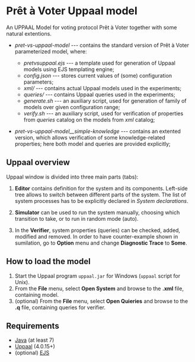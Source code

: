 # Prêt à Voter Uppaal model

An UPPAAL Model for voting protocol Pr&ecirc;t &agrave; Voter together with some natural extentions.

* *pret-vs-uppaal-model* --- contains the standard version of Pr&ecirc;t &agrave; Voter parameterized model, where:
    - *pretvsuppaal.ejs* --- a template used for generation of Uppaal models using EJS templating engine;
    - *config.json* --- stores current values of (some) configuration parameters;
    - *xml/* --- contains actual Uppaal models used in the experiments;
    - *queries/* --- contains Uppaal queries used in the experiments;
    - *generate.sh* --- an auxiliary script, used for generation of family of models over given configuration range;
    - *verify.sh* --- an auxiliary script, used for verification of properties from *queries* catalog on the models from *xml* catalog;

* *pret-vs-uppaal-model__simple-knowledge* --- contains an extented version, which allows verification of some knowledge-related properties; here both model and queries are provided explicitly;


## Uppaal overview
Uppaal window is divided into three main parts (tabs):  

1. **Editor** contains definition for the system and its components. Left-side tree allows to switch between different parts of the system.
The list of system processes has to be explicitly declared in *System declarations*.

2. **Simulator** can be used to run the system manually, choosing which transition to take, or to run in random mode (auto).

3. In the **Verifier**, system properties (queries) can be checked, added, modified and removed.
In order to have counter-example shown in sumilation, go to **Option** menu and change **Diagnostic Trace** to **Some**.


## How to load the model

1. Start the Uppaal program `uppaal.jar` for Windows (`uppaal` script for Unix).
2. From the **File** menu, select **Open System** and browse to the **.xml** file, containing model.
3. (optional) From the **File** menu, select **Open Quieries** and browse to the **.q** file, containing queries for verifier.


## Requirements

* [Java](https://www.oracle.com/java/technologies/) (at least 7)
* [Uppaal](https://www.it.uu.se/research/group/darts/uppaal/download.shtml) (4.0.15+)
* (optional) [EJS](https://ejs.co/)
